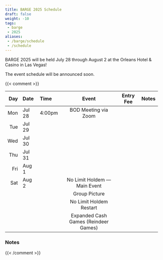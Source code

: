 ```yaml
---
title: BARGE 2025 Schedule
draft: false
weight: -10
tags:
 - barge
 - 2025
aliases:
 - /barge/schedule
 - /schedule
---
```

BARGE 2025 will be held July 28 through August 2 at the Orleans Hotel &amp; Casino in Las Vegas!

The event schedule will be announced soon.

{{< comment >}}

| Day | Date   | Time   | Event                                | Entry Fee | Notes |
|----:|:-------|:-------|:------------------------------------:|:---------:|:------|
| Mon | Jul 28 | 4:00pm | BOD Meeting via Zoom                 |           |       |
| Tue | Jul 29 |        |                                      |           |       |
| Wed | Jul 30 |        |                                      |           |       |
| Thu | Jul 31 |        |                                      |           |       |
| Fri | Aug 1  |        |                                      |           |       |
| Sat | Aug 2  |        | No Limit Holdem &mdash; Main Event   |           |       |
|     |        |        | Group Picture                        |           |       |
|     |        |        | No Limit Holdem Restart              |           |       |
|     |        |        | Expanded Cash Games (Reindeer Games) |           |       |

### Notes

{{< /comment >}}
